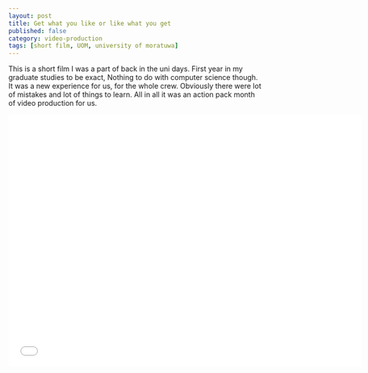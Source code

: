 ```yaml
---
layout: post
title: Get what you like or like what you get
published: false
category: video-production
tags: [short film, UOM, university of moratuwa]
---
```


This is a short film I was a part of back in the uni days. First year in my graduate studies to be exact, Nothing to do with computer science though. It was a new experience for us, for the whole crew. Obviously there were lot of mistakes and lot of things to learn. All in all it was an action pack month of video production for us.

<iframe width="700" height="500" src="//www.youtube.com/embed/0a3W1s64oOc" frameborder="0" allowfullscreen></iframe>
